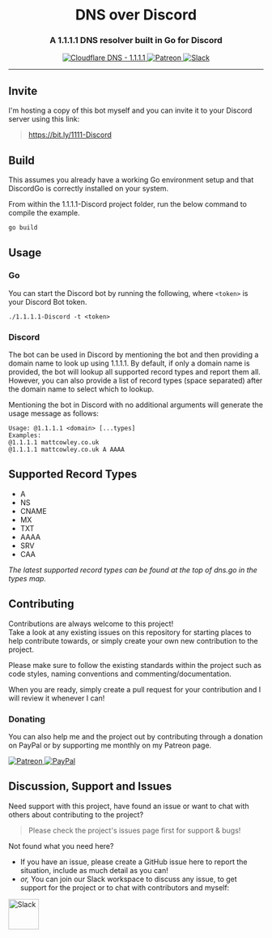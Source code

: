 <!-- Source: https://github.com/MattIPv4/template/blob/master/README.md -->

<!-- Title -->
<h1 align="center" id="dns-over-discord">
    DNS over Discord
</h1>

<!-- Tag line -->
<h3 align="center">A 1.1.1.1 DNS resolver built in Go for Discord</h3>

<!-- Badges -->
<p align="center">
    <a href="https://1.1.1.1/" target="_blank">
        <img src="https://img.shields.io/badge/Cloudflare%20DNS-1.1.1.1-F38020?logo=cloudflare&style=flat-square" alt="Cloudflare DNS - 1.1.1.1"/>
    </a>
    <a href="http://patreon.mattcowley.co.uk/" target="_blank">
        <img src="https://img.shields.io/badge/patreon-IPv4-blue.svg?style=flat-square" alt="Patreon"/>
    </a>
    <a href="http://slack.mattcowley.co.uk/" target="_blank">
        <img src="https://img.shields.io/badge/slack-MattIPv4-blue.svg?style=flat-square" alt="Slack"/>
    </a>
</p>

----

<!-- Content -->
## Invite

I'm hosting a copy of this bot myself and you can invite it to your Discord server using this link:

> https://bit.ly/1111-Discord

## Build

This assumes you already have a working Go environment setup and that DiscordGo is correctly installed on your system.

From within the 1.1.1.1-Discord project folder, run the below command to compile the example.

```
go build
```

## Usage

### Go

You can start the Discord bot by running the following, where `<token>` is your Discord Bot token.

```
./1.1.1.1-Discord -t <token> 
```

### Discord

The bot can be used in Discord by mentioning the bot and then providing a domain name to look up using 1.1.1.1.
By default, if only a domain name is provided, the bot will lookup all supported record types and report them all.
However, you can also provide a list of record types (space separated) after the domain name to select which to lookup.

Mentioning the bot in Discord with no additional arguments will generate the usage message as follows:

```
Usage: @1.1.1.1 <domain> [...types]
Examples:
@1.1.1.1 mattcowley.co.uk
@1.1.1.1 mattcowley.co.uk A AAAA
```

## Supported Record Types

 - A
 - NS
 - CNAME
 - MX
 - TXT
 - AAAA
 - SRV
 - CAA
 
_The latest supported record types can be found at the top of dns.go in the types map._

<!-- Contributing -->
## Contributing

Contributions are always welcome to this project!\
Take a look at any existing issues on this repository for starting places to help contribute towards, or simply create your own new contribution to the project.

Please make sure to follow the existing standards within the project such as code styles, naming conventions and commenting/documentation.

When you are ready, simply create a pull request for your contribution and I will review it whenever I can!

### Donating

You can also help me and the project out by contributing through a donation on PayPal or by supporting me monthly on my Patreon page.
<p>
    <a href="http://patreon.mattcowley.co.uk/" target="_blank">
        <img src="https://img.shields.io/badge/patreon-IPv4-blue.svg?logo=patreon&logoWidth=30&logoColor=F96854&style=popout-square" alt="Patreon"/>
    </a>
    <a href="http://paypal.mattcowley.co.uk/" target="_blank">
        <img src="https://img.shields.io/badge/paypal-Matt%20(IPv4)%20Cowley-blue.svg?logo=paypal&logoWidth=30&logoColor=00457C&style=popout-square" alt="PayPal"/>
    </a>
</p>

<!-- Discussion & Support -->
## Discussion, Support and Issues

Need support with this project, have found an issue or want to chat with others about contributing to the project?
> Please check the project's issues page first for support & bugs!

Not found what you need here?
* If you have an issue, please create a GitHub issue here to report the situation, include as much detail as you can!
* _or,_ You can join our Slack workspace to discuss any issue, to get support for the project or to chat with contributors and myself:
<a href="http://slack.mattcowley.co.uk/" target="_blank">
    <img src="https://img.shields.io/badge/slack-MattIPv4-blue.svg?logo=slack&logoWidth=30&logoColor=blue&style=popout-square" alt="Slack" height="60">
</a>
